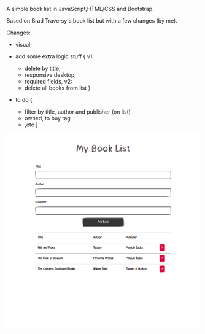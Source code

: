 A simple book list in JavaScript,HTML/CSS and Bootstrap.

Based on Brad Traversy's book list but with a few changes (by me).

Changes:

- visual;
- add some extra logic stuff {
    v1:
    - delete by title,
    - responsive desktop, 
    - required fields,
    v2:
    - delete all books from list
}

- to do {
    - filter by title, author and publisher (on list)
    - owned, to buy tag
    - ,etc
}

![book list print screen](utils/ps.png)
